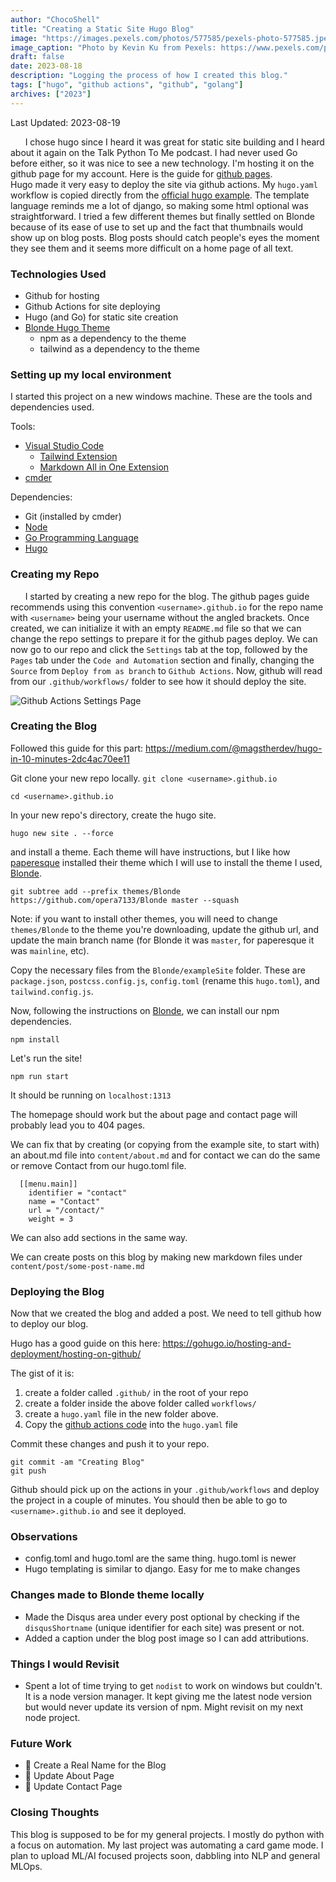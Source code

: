 ```yaml
---
author: "ChocoShell"
title: "Creating a Static Site Hugo Blog"
image: "https://images.pexels.com/photos/577585/pexels-photo-577585.jpeg"
image_caption: "Photo by Kevin Ku from Pexels: https://www.pexels.com/photo/data-codes-through-eyeglasses-577585/"
draft: false
date: 2023-08-18
description: "Logging the process of how I created this blog."
tags: ["hugo", "github actions", "github", "golang"]
archives: ["2023"]
---
```


Last Updated: 2023-08-19

&nbsp;&nbsp;&nbsp;&nbsp;&nbsp;&nbsp;I chose hugo since I heard it was great for static site building and I heard about it again on the Talk Python To Me podcast.
I had never used Go before either, so it was nice to see a new technology. I'm hosting it on the github page for my account. Here is the guide for [github pages](https://pages.github.com/).  
Hugo made it very easy to deploy the site via github actions. My `hugo.yaml` workflow is copied directly from the [official hugo example](https://gohugo.io/hosting-and-deployment/hosting-on-github/#.github/workflows/hugo.yaml). The template language reminds me a lot of django, so making some html optional was straightforward.
I tried a few different themes but finally settled on Blonde because of its ease of use to set up and the fact that thumbnails would show up on blog posts. Blog posts should catch people's eyes the moment they see them and it seems more difficult on a home page of all text.


### Technologies Used

- Github for hosting
- Github Actions for site deploying
- Hugo (and Go) for static site creation
- [Blonde Hugo Theme](https://themes.gohugo.io/themes/blonde/)
  - npm as a dependency to the theme
  - tailwind as a dependency to the theme

### Setting up my local environment

I started this project on a new windows machine. These are the tools and dependencies used.

Tools:
- [Visual Studio Code](https://code.visualstudio.com/)
  - [Tailwind Extension](https://marketplace.visualstudio.com/items?itemName=bradlc.vscode-tailwindcss)
  - [Markdown All in One Extension](https://marketplace.visualstudio.com/items?itemName=yzhang.markdown-all-in-one)
- [cmder](https://cmder.app/)

Dependencies:
- Git (installed by cmder)
- [Node](https://nodejs.org/en)
- [Go Programming Language](https://go.dev/)
- [Hugo](https://gohugo.io/)


### Creating my Repo

&nbsp;&nbsp;&nbsp;&nbsp;&nbsp;&nbsp;I started by creating a new repo for the blog.  The github pages guide recommends using this convention `<username>.github.io` for the repo name with `<username>` being your username without the angled brackets. Once created, we can initialize it with an empty `README.md` file so that we can change the repo settings to prepare it for the github pages deploy.  We can now go to our repo and click the `Settings` tab at the top, followed by the `Pages` tab under the `Code and Automation` section and finally, changing the `Source` from `Deploy from as branch` to `Github Actions`. Now, github will read from our `.github/workflows/` folder to see how it should deploy the site.

![Github Actions Settings Page](/img/github_pages.png)

### Creating the Blog

Followed this guide for this part: https://medium.com/@magstherdev/hugo-in-10-minutes-2dc4ac70ee11

Git clone your new repo locally.
```git clone <username>.github.io```

```cd <username>.github.io```

In your new repo's directory, create the hugo site.

```hugo new site . --force```

and install a theme. Each theme will have instructions, but I like how [paperesque](https://github.com/capnfabs/paperesque) installed their theme which I will use to install the theme I used, [Blonde](https://github.com/opera7133/Blonde).

```git subtree add --prefix themes/Blonde https://github.com/opera7133/Blonde master --squash```

Note: if you want to install other themes, you will need to change `themes/Blonde` to the theme you're downloading, update the github url, and update the main branch name (for Blonde it was `master`, for paperesque it was `mainline`, etc).

Copy the necessary files from the `Blonde/exampleSite` folder.  These are `package.json`, `postcss.config.js`, `config.toml` (rename this `hugo.toml`), and `tailwind.config.js`.

Now, following the instructions on [Blonde](https://github.com/opera7133/Blonde), we can install our npm dependencies.

```npm install```

Let's run the site!

```npm run start```

It should be running on `localhost:1313`

The homepage should work but the about page and contact page will probably lead you to 404 pages.

We can fix that by creating (or copying from the example site, to start with) an about.md file into `content/about.md` and for contact we can do the same or remove Contact from our hugo.toml file.
```
  [[menu.main]]
    identifier = "contact"
    name = "Contact"
    url = "/contact/"
    weight = 3
```

We can also add sections in the same way.

We can create posts on this blog by making new markdown files under `content/post/some-post-name.md`


### Deploying the Blog

Now that we created the blog and added a post.  We need to tell github how to deploy our blog.

Hugo has a good guide on this here: https://gohugo.io/hosting-and-deployment/hosting-on-github/

The gist of it is:
1. create a folder called `.github/` in the root of your repo
2. create a folder inside the above folder called `workflows/`
3. create a `hugo.yaml` file in the new folder above.
4. Copy the [github actions code](https://gohugo.io/hosting-and-deployment/hosting-on-github/#.github/workflows/hugo.yaml) into the `hugo.yaml` file


Commit these changes and push it to your repo.

```
git commit -am "Creating Blog"
git push
```

Github should pick up on the actions in your `.github/workflows` and deploy the project in a couple of minutes.  You should then be able to go to `<username>.github.io` and see it deployed.

### Observations

- config.toml and hugo.toml are the same thing. hugo.toml is newer
- Hugo templating is similar to django. Easy for me to make changes


### Changes made to Blonde theme locally

- Made the Disqus area under every post optional by checking if the `disqusShortname` (unique identifier for each site) was present or not.
- Added a caption under the blog post image so I can add attributions.


### Things I would Revisit

- Spent a lot of time trying to get `nodist` to work on windows but couldn't. It is a node version manager. It kept giving me the latest node version but would never update its version of npm. Might revisit on my next node project.


### Future Work
- :white_square_button: Create a Real Name for the Blog
- :white_square_button: Update About Page
- :white_square_button: Update Contact Page

### Closing Thoughts

This blog is supposed to be for my general projects. I mostly do python with a focus on automation.  My last project was automating a card game mode.  I plan to upload ML/AI focused projects soon, dabbling into NLP and general MLOps.
